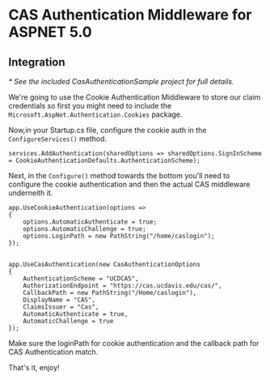 # CAS Authentication Middleware for ASPNET 5.0

## Integration
_* See the included CasAuthenticationSample project for full details._

We're going to use the Cookie Authentication Middleware to store our claim credentials so first you might need to include the `Microsoft.AspNet.Authentication.Cookies` package.

Now,in your Startup.cs file, configure the cookie auth in the `ConfigureServices()` method.

    services.AddAuthentication(sharedOptions => sharedOptions.SignInScheme = CookieAuthenticationDefaults.AuthenticationScheme);

Next, in the `Configure()` method towards the bottom you'll need to configure the cookie authentication and then the actual CAS middleware underneith it.


    app.UseCookieAuthentication(options =>
    {
        options.AutomaticAuthenticate = true;
        options.AutomaticChallenge = true;
        options.LoginPath = new PathString("/home/caslogin");
    });


    app.UseCasAuthentication(new CasAuthenticationOptions
    {
        AuthenticationScheme = "UCDCAS",
        AuthorizationEndpoint = "https://cas.ucdavis.edu/cas/",
        CallbackPath = new PathString("/Home/caslogin"),
        DisplayName = "CAS",
        ClaimsIssuer = "Cas",
        AutomaticAuthenticate = true,
        AutomaticChallenge = true
    });

Make sure the loginPath for cookie authentication and the callback path for CAS Authentication match.

That's it, enjoy!
